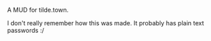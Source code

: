 A MUD for tilde.town.

I don't really remember how this was made.  It probably has plain text passwords :/